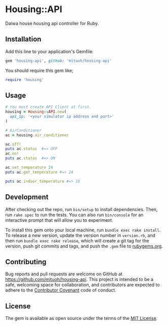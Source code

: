 # Housing::API

Daiwa house housing api controller for Ruby.

## Installation

Add this line to your application's Gemfile:

```ruby
gem 'housing-api', github: 'mituoh/housing-api'
```

You should require this gem like;

```ruby
require 'housing'
```

## Usage

```ruby
# You must create API Client at first.
housing = Housing::API.new(
  api_ip: '<your simulator ip address and port>'
)

# AirConditioner
ac = housing.air_conditioner

ac.off!
puts ac.status  #=> OFF
ac.on!
puts ac.status  #=> ON

ac.set_temperature 24
puts ac.get_temperature #=> 24

puts ac.indoor_temperature #=> 18
```

## Development

After checking out the repo, run `bin/setup` to install dependencies. Then, run `rake spec` to run the tests. You can also run `bin/console` for an interactive prompt that will allow you to experiment.

To install this gem onto your local machine, run `bundle exec rake install`. To release a new version, update the version number in `version.rb`, and then run `bundle exec rake release`, which will create a git tag for the version, push git commits and tags, and push the `.gem` file to [rubygems.org](https://rubygems.org).

## Contributing

Bug reports and pull requests are welcome on GitHub at https://github.com/mituoh/housing-api. This project is intended to be a safe, welcoming space for collaboration, and contributors are expected to adhere to the [Contributor Covenant](contributor-covenant.org) code of conduct.


## License

The gem is available as open source under the terms of the [MIT License](http://opensource.org/licenses/MIT).
